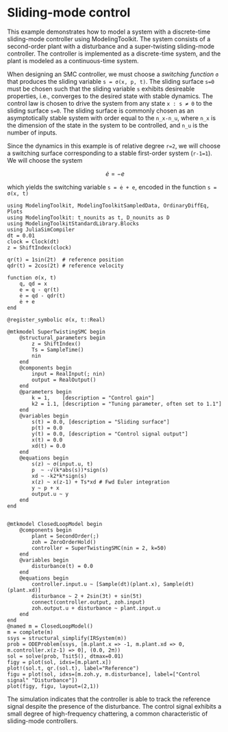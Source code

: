 # Sliding-mode control
This example demonstrates how to model a system with a discrete-time sliding-mode controller using ModelingToolkit. The system consists of a second-order plant with a disturbance and a super-twisting sliding-mode controller. The controller is implemented as a discrete-time system, and the plant is modeled as a continuous-time system. 

When designing an SMC controller, we must choose a _switching function_ ``σ`` that produces the sliding variable ``s = σ(x, p, t)``. The sliding surface ``s=0`` must be chosen such that the sliding variable ``s`` exhibits desireable properties, i.e., converges to the desired state with stable dynamics. The control law is chosen to drive the system from any state ``x : s ≠ 0`` to the sliding surface ``s=0``. The sliding surface is commonly chosen as an asymptotically stable system with order equal to the ``n_x-n_u``, where ``n_x`` is the dimension of the state in the system to be controlled, and ``n_u`` is the number of inputs.

Since the dynamics in this example is of relative degree ``r=2``, we will choose a switching surface corresponding to a stable first-order system (``r-1=1``). We will choose the system
```math
ė = -e
```
which yields the switching variable ``s = ė + e``, encoded in the function ``s = σ(x, t)``

```@example ONOFF
using ModelingToolkit, ModelingToolkitSampledData, OrdinaryDiffEq, Plots
using ModelingToolkit: t_nounits as t, D_nounits as D
using ModelingToolkitStandardLibrary.Blocks
using JuliaSimCompiler
dt = 0.01
clock = Clock(dt)
z = ShiftIndex(clock)

qr(t) = 1sin(2t)  # reference position
qdr(t) = 2cos(2t) # reference velocity

function σ(x, t)
    q, qd = x
    e = q - qr(t)
    ė = qd - qdr(t)
    ė + e
end

@register_symbolic σ(x, t::Real)

@mtkmodel SuperTwistingSMC begin
    @structural_parameters begin
        z = ShiftIndex()
        Ts = SampleTime()
        nin
    end
    @components begin
        input = RealInput(; nin)
        output = RealOutput()
    end
    @parameters begin
        k = 1,    [description = "Control gain"]
        k2 = 1.1, [description = "Tuning parameter, often set to 1.1"]
    end
    @variables begin
        s(t) = 0.0, [description = "Sliding surface"]
        p(t) = 0.0
        y(t) = 0.0, [description = "Control signal output"]
        x(t) = 0.0
        xd(t) = 0.0
    end
    @equations begin
        s(z) ~ σ(input.u, t)
        p  ~ -√(k*abs(s))*sign(s)
        xd ~ -k2*k*sign(s)
        x(z) ~ x(z-1) + Ts*xd # Fwd Euler integration
        y ~ p + x
        output.u ~ y
    end
end


@mtkmodel ClosedLoopModel begin
    @components begin
        plant = SecondOrder(;)
        zoh = ZeroOrderHold()
        controller = SuperTwistingSMC(nin = 2, k=50)
    end
    @variables begin
        disturbance(t) = 0.0
    end 
    @equations begin
        controller.input.u ~ [Sample(dt)(plant.x), Sample(dt)(plant.xd)]
        disturbance ~ 2 + 2sin(3t) + sin(5t)
        connect(controller.output, zoh.input)
        zoh.output.u + disturbance ~ plant.input.u
    end
end
@named m = ClosedLoopModel()
m = complete(m)
ssys = structural_simplify(IRSystem(m))
prob = ODEProblem(ssys, [m.plant.x => -1, m.plant.xd => 0, m.controller.x(z-1) => 0], (0.0, 2π))
sol = solve(prob, Tsit5(), dtmax=0.01)
figy = plot(sol, idxs=[m.plant.x])
plot!(sol.t, qr.(sol.t), label="Reference")
figu = plot(sol, idxs=[m.zoh.y, m.disturbance], label=["Control signal" "Disturbance"])
plot(figy, figu, layout=(2,1))
```

The simulation indicates that the controller is able to track the reference signal despite the presence of the disturbance. The control signal exhibits a small degree of high-frequency chattering, a common characteristic of sliding-mode controllers.

